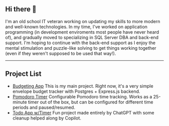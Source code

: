 ## Hi there 👋


I'm an old school IT veteran working on updating my skills to more modern and well-known technologies. In my time, I've worked on application programming (in development enviroments most people have never heard of), and gradually moved to specializing in SQL Server DBA and back-end support. I'm hoping to continue with the back-end support as I enjoy the mental stimulation and puzzle-like solving to get things working together (even if they weren't supposed to be used that way!).

---

## Project List

- [Budgeting App](https://github.com/ghines/budgeting)
    This is my main project. Right now, it's a very simple envelope budget tracker with Postgres + Express.js backend.
- [Pomodoro Timer](https://github.com/ghines/pomodoro-timer)
    Configurable Pomodoro time tracking. Works as a 25-minute timer out of the box, but can be configured for different time periods and paused/resumed.
- [Todo App w/Timer](https://github.com/ghines/todo-timer-app)
    Fun project made entirely by ChatGPT with some cleanup helped along by Copilot. 


<!--
Here are some ideas to get you started:

- 🔭 I’m currently working on ...
- 🌱 I’m currently learning ...
- 👯 I’m looking to collaborate on ...
- 🤔 I’m looking for help with ...
- 💬 Ask me about ...
- 📫 How to reach me: ...
- ⚡ Fun fact: ...

Portfolio Presentation Tips:
Project Pages: Create individual pages or sections on your portfolio page for each project and challenge, including detailed descriptions, screenshots, and links to the code.
Interactivity: Where possible, host your projects online or provide interactive demos. This allows potential employers to see your work in action.
Skills Highlight: Clearly list the technologies and skills demonstrated in each project and challenge. This helps employers quickly see your expertise.
Consistency: Maintain a consistent format and design across all project and challenge presentations for a professional look.
-->
